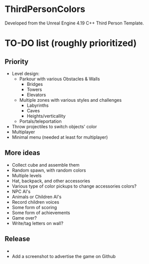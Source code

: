 # ThirdPersonColors

Developed from the Unreal Engine 4.19 C++ Third Person Template.

# TO-DO list (roughly prioritized)
## Priority
- Level design:
    - Parkour with various Obstacles & Walls
        - Bridges
        - Towers
        - Elevators
    - Multiple zones with various styles and challenges
        - Labyrinths
        - Caves
        - Heights/verticallity
    - Portals/teleportation
- Throw projectiles to switch objects' color
- Multiplayer
- Minimal menu (needed at least for multiplayer)

## More ideas
- Collect cube and assemble them
- Random spawn, with random colors
- Multiple levels
- Hat, backpack, and other accessories
- Various type of color pickups to change accessories colors?
- NPC AI's
- Animals or Children AI's
- Record children voices
- Some form of scoring
- Some form of achievements
- Game over?
- Write/tag letters on wall?

## Release
- 
- Add a screenshot to advertise the game on Github
